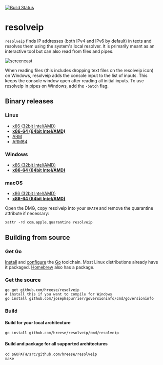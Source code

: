 [![Build Status](https://travis-ci.org/hreese/resolveip.svg?branch=master)](https://travis-ci.org/hreese/resolveip)

# resolveip

```resolveip``` finds IP addresses (both IPv4 and IPv6 by default) in texts and resolves them using the system's local resolver.
It is primarily meant as an interactive tool but can also read from files and pipes.

![screencast](res/.screencast01.gif)

When reading files (this includes dropping text files on the resolveip icon) on Windows, resolveip adds the console input to the list of inputs. This keeps the console window open after reading all initial inputs. To use resolveip in pipes on Windows, add the ```-batch``` flag.

## Binary releases

### Linux
* [x86 (32bit Intel/AMD)](https://stuff.heiko-reese.de/resolveip/resolveip_linux_386.tar.bz2)
* **[x86-64 (64bit Intel/AMD)](https://stuff.heiko-reese.de/resolveip/resolveip_linux_amd64.tar.bz2)**
* [ARM](https://stuff.heiko-reese.de/resolveip/resolveip_linux_arm.tar.bz2)
* [ARM64](https://stuff.heiko-reese.de/resolveip/resolveip_linux_arm64.tar.bz2)

### Windows
* [x86 (32bit Intel/AMD)](https://stuff.heiko-reese.de/resolveip/resolveip_windows_386.zip)
* **[x86-64 (64bit Intel/AMD)](https://stuff.heiko-reese.de/resolveip/resolveip_windows_amd64.zip)**

### macOS

* [x86 (32bit Intel/AMD)](https://stuff.heiko-reese.de/resolveip/resolveip_darwin_386.dmg)
* **[x86-64 (64bit Intel/AMD)](https://stuff.heiko-reese.de/resolveip/resolveip_darwin_amd64.dmg)**

Open the DMG, copy resolveip into your ```$PATH``` and remove the quarantine attribute if necessary:
```
xattr -rd com.apple.quarantine resolveip
```

## Building from source

### Get Go

[Install](https://golang.org/dl) and [configure](https://golang.org/doc/install) the [Go](https://golang.org/) toolchain. Most Linux distributions already have it packaged. [Homebrew](http://brew.sh) also has a package.

### Get the source

```
go get github.com/hreese/resolveip
# install this if you want to compile for Windows
go install github.com/josephspurrier/goversioninfo/cmd/goversioninfo
```
### Build

#### Build for your local architecture
```
go install github.com/hreese/resolveip/cmd/resolveip
```

#### Build and package for all supported architectures

```
cd $GOPATH/src/github.com/hreese/resolveip
make
```
